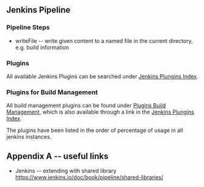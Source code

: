 ## Jenkins Pipeline

### Pipeline Steps

- writeFile -- write given content to a named file in the current directory, e.g. build information

### Plugins
All available Jenkins Plugins can be searched under [Jenkins Plungins Index](https://plugins.jenkins.io/).

### Plugins for Build Management
All build management plugins can be found under [Plugins Build Management](https://plugins.jenkins.io/ui/search/?categories=buildManagement), which is also available through a link in the [Jenkins Plungins Index](https://plugins.jenkins.io/).

The plugins have been listed in the order of percentage of usage in all jenkins instances.

## Appendix A -- useful links
- Jenkins -- extending with shared library
https://www.jenkins.io/doc/book/pipeline/shared-libraries/